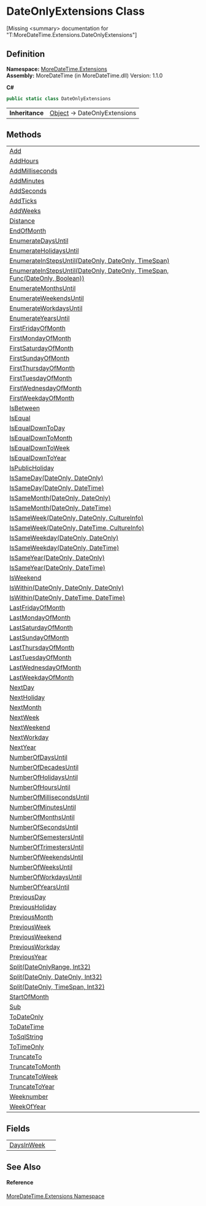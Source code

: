 # DateOnlyExtensions Class


\[Missing &lt;summary&gt; documentation for "T:MoreDateTime.Extensions.DateOnlyExtensions"\]



## Definition
**Namespace:** <a href="N_MoreDateTime_Extensions.md">MoreDateTime.Extensions</a>  
**Assembly:** MoreDateTime (in MoreDateTime.dll) Version: 1.1.0

**C#**
``` C#
public static class DateOnlyExtensions
```

<table><tr><td><strong>Inheritance</strong></td><td><a href="https://learn.microsoft.com/dotnet/api/system.object" target="_blank" rel="noopener noreferrer">Object</a>  →  DateOnlyExtensions</td></tr>
</table>



## Methods
<table>
<tr>
<td><a href="M_MoreDateTime_Extensions_DateOnlyExtensions_Add.md">Add</a></td>
<td> </td></tr>
<tr>
<td><a href="M_MoreDateTime_Extensions_DateOnlyExtensions_AddHours.md">AddHours</a></td>
<td> </td></tr>
<tr>
<td><a href="M_MoreDateTime_Extensions_DateOnlyExtensions_AddMilliseconds.md">AddMilliseconds</a></td>
<td> </td></tr>
<tr>
<td><a href="M_MoreDateTime_Extensions_DateOnlyExtensions_AddMinutes.md">AddMinutes</a></td>
<td> </td></tr>
<tr>
<td><a href="M_MoreDateTime_Extensions_DateOnlyExtensions_AddSeconds.md">AddSeconds</a></td>
<td> </td></tr>
<tr>
<td><a href="M_MoreDateTime_Extensions_DateOnlyExtensions_AddTicks.md">AddTicks</a></td>
<td> </td></tr>
<tr>
<td><a href="M_MoreDateTime_Extensions_DateOnlyExtensions_AddWeeks.md">AddWeeks</a></td>
<td> </td></tr>
<tr>
<td><a href="M_MoreDateTime_Extensions_DateOnlyExtensions_Distance.md">Distance</a></td>
<td> </td></tr>
<tr>
<td><a href="M_MoreDateTime_Extensions_DateOnlyExtensions_EndOfMonth.md">EndOfMonth</a></td>
<td> </td></tr>
<tr>
<td><a href="M_MoreDateTime_Extensions_DateOnlyExtensions_EnumerateDaysUntil.md">EnumerateDaysUntil</a></td>
<td> </td></tr>
<tr>
<td><a href="M_MoreDateTime_Extensions_DateOnlyExtensions_EnumerateHolidaysUntil.md">EnumerateHolidaysUntil</a></td>
<td> </td></tr>
<tr>
<td><a href="M_MoreDateTime_Extensions_DateOnlyExtensions_EnumerateInStepsUntil.md">EnumerateInStepsUntil(DateOnly, DateOnly, TimeSpan)</a></td>
<td> </td></tr>
<tr>
<td><a href="M_MoreDateTime_Extensions_DateOnlyExtensions_EnumerateInStepsUntil_1.md">EnumerateInStepsUntil(DateOnly, DateOnly, TimeSpan, Func(DateOnly, Boolean))</a></td>
<td> </td></tr>
<tr>
<td><a href="M_MoreDateTime_Extensions_DateOnlyExtensions_EnumerateMonthsUntil.md">EnumerateMonthsUntil</a></td>
<td> </td></tr>
<tr>
<td><a href="M_MoreDateTime_Extensions_DateOnlyExtensions_EnumerateWeekendsUntil.md">EnumerateWeekendsUntil</a></td>
<td> </td></tr>
<tr>
<td><a href="M_MoreDateTime_Extensions_DateOnlyExtensions_EnumerateWorkdaysUntil.md">EnumerateWorkdaysUntil</a></td>
<td> </td></tr>
<tr>
<td><a href="M_MoreDateTime_Extensions_DateOnlyExtensions_EnumerateYearsUntil.md">EnumerateYearsUntil</a></td>
<td> </td></tr>
<tr>
<td><a href="M_MoreDateTime_Extensions_DateOnlyExtensions_FirstFridayOfMonth.md">FirstFridayOfMonth</a></td>
<td> </td></tr>
<tr>
<td><a href="M_MoreDateTime_Extensions_DateOnlyExtensions_FirstMondayOfMonth.md">FirstMondayOfMonth</a></td>
<td> </td></tr>
<tr>
<td><a href="M_MoreDateTime_Extensions_DateOnlyExtensions_FirstSaturdayOfMonth.md">FirstSaturdayOfMonth</a></td>
<td> </td></tr>
<tr>
<td><a href="M_MoreDateTime_Extensions_DateOnlyExtensions_FirstSundayOfMonth.md">FirstSundayOfMonth</a></td>
<td> </td></tr>
<tr>
<td><a href="M_MoreDateTime_Extensions_DateOnlyExtensions_FirstThursdayOfMonth.md">FirstThursdayOfMonth</a></td>
<td> </td></tr>
<tr>
<td><a href="M_MoreDateTime_Extensions_DateOnlyExtensions_FirstTuesdayOfMonth.md">FirstTuesdayOfMonth</a></td>
<td> </td></tr>
<tr>
<td><a href="M_MoreDateTime_Extensions_DateOnlyExtensions_FirstWednesdayOfMonth.md">FirstWednesdayOfMonth</a></td>
<td> </td></tr>
<tr>
<td><a href="M_MoreDateTime_Extensions_DateOnlyExtensions_FirstWeekdayOfMonth.md">FirstWeekdayOfMonth</a></td>
<td> </td></tr>
<tr>
<td><a href="M_MoreDateTime_Extensions_DateOnlyExtensions_IsBetween.md">IsBetween</a></td>
<td> </td></tr>
<tr>
<td><a href="M_MoreDateTime_Extensions_DateOnlyExtensions_IsEqual.md">IsEqual</a></td>
<td> </td></tr>
<tr>
<td><a href="M_MoreDateTime_Extensions_DateOnlyExtensions_IsEqualDownToDay.md">IsEqualDownToDay</a></td>
<td> </td></tr>
<tr>
<td><a href="M_MoreDateTime_Extensions_DateOnlyExtensions_IsEqualDownToMonth.md">IsEqualDownToMonth</a></td>
<td> </td></tr>
<tr>
<td><a href="M_MoreDateTime_Extensions_DateOnlyExtensions_IsEqualDownToWeek.md">IsEqualDownToWeek</a></td>
<td> </td></tr>
<tr>
<td><a href="M_MoreDateTime_Extensions_DateOnlyExtensions_IsEqualDownToYear.md">IsEqualDownToYear</a></td>
<td> </td></tr>
<tr>
<td><a href="M_MoreDateTime_Extensions_DateOnlyExtensions_IsPublicHoliday.md">IsPublicHoliday</a></td>
<td> </td></tr>
<tr>
<td><a href="M_MoreDateTime_Extensions_DateOnlyExtensions_IsSameDay.md">IsSameDay(DateOnly, DateOnly)</a></td>
<td> </td></tr>
<tr>
<td><a href="M_MoreDateTime_Extensions_DateOnlyExtensions_IsSameDay_1.md">IsSameDay(DateOnly, DateTime)</a></td>
<td> </td></tr>
<tr>
<td><a href="M_MoreDateTime_Extensions_DateOnlyExtensions_IsSameMonth.md">IsSameMonth(DateOnly, DateOnly)</a></td>
<td> </td></tr>
<tr>
<td><a href="M_MoreDateTime_Extensions_DateOnlyExtensions_IsSameMonth_1.md">IsSameMonth(DateOnly, DateTime)</a></td>
<td> </td></tr>
<tr>
<td><a href="M_MoreDateTime_Extensions_DateOnlyExtensions_IsSameWeek.md">IsSameWeek(DateOnly, DateOnly, CultureInfo)</a></td>
<td> </td></tr>
<tr>
<td><a href="M_MoreDateTime_Extensions_DateOnlyExtensions_IsSameWeek_1.md">IsSameWeek(DateOnly, DateTime, CultureInfo)</a></td>
<td> </td></tr>
<tr>
<td><a href="M_MoreDateTime_Extensions_DateOnlyExtensions_IsSameWeekday.md">IsSameWeekday(DateOnly, DateOnly)</a></td>
<td> </td></tr>
<tr>
<td><a href="M_MoreDateTime_Extensions_DateOnlyExtensions_IsSameWeekday_1.md">IsSameWeekday(DateOnly, DateTime)</a></td>
<td> </td></tr>
<tr>
<td><a href="M_MoreDateTime_Extensions_DateOnlyExtensions_IsSameYear.md">IsSameYear(DateOnly, DateOnly)</a></td>
<td> </td></tr>
<tr>
<td><a href="M_MoreDateTime_Extensions_DateOnlyExtensions_IsSameYear_1.md">IsSameYear(DateOnly, DateTime)</a></td>
<td> </td></tr>
<tr>
<td><a href="M_MoreDateTime_Extensions_DateOnlyExtensions_IsWeekend.md">IsWeekend</a></td>
<td> </td></tr>
<tr>
<td><a href="M_MoreDateTime_Extensions_DateOnlyExtensions_IsWithin.md">IsWithin(DateOnly, DateOnly, DateOnly)</a></td>
<td> </td></tr>
<tr>
<td><a href="M_MoreDateTime_Extensions_DateOnlyExtensions_IsWithin_1.md">IsWithin(DateOnly, DateTime, DateTime)</a></td>
<td> </td></tr>
<tr>
<td><a href="M_MoreDateTime_Extensions_DateOnlyExtensions_LastFridayOfMonth.md">LastFridayOfMonth</a></td>
<td> </td></tr>
<tr>
<td><a href="M_MoreDateTime_Extensions_DateOnlyExtensions_LastMondayOfMonth.md">LastMondayOfMonth</a></td>
<td> </td></tr>
<tr>
<td><a href="M_MoreDateTime_Extensions_DateOnlyExtensions_LastSaturdayOfMonth.md">LastSaturdayOfMonth</a></td>
<td> </td></tr>
<tr>
<td><a href="M_MoreDateTime_Extensions_DateOnlyExtensions_LastSundayOfMonth.md">LastSundayOfMonth</a></td>
<td> </td></tr>
<tr>
<td><a href="M_MoreDateTime_Extensions_DateOnlyExtensions_LastThursdayOfMonth.md">LastThursdayOfMonth</a></td>
<td> </td></tr>
<tr>
<td><a href="M_MoreDateTime_Extensions_DateOnlyExtensions_LastTuesdayOfMonth.md">LastTuesdayOfMonth</a></td>
<td> </td></tr>
<tr>
<td><a href="M_MoreDateTime_Extensions_DateOnlyExtensions_LastWednesdayOfMonth.md">LastWednesdayOfMonth</a></td>
<td> </td></tr>
<tr>
<td><a href="M_MoreDateTime_Extensions_DateOnlyExtensions_LastWeekdayOfMonth.md">LastWeekdayOfMonth</a></td>
<td> </td></tr>
<tr>
<td><a href="M_MoreDateTime_Extensions_DateOnlyExtensions_NextDay.md">NextDay</a></td>
<td> </td></tr>
<tr>
<td><a href="M_MoreDateTime_Extensions_DateOnlyExtensions_NextHoliday.md">NextHoliday</a></td>
<td> </td></tr>
<tr>
<td><a href="M_MoreDateTime_Extensions_DateOnlyExtensions_NextMonth.md">NextMonth</a></td>
<td> </td></tr>
<tr>
<td><a href="M_MoreDateTime_Extensions_DateOnlyExtensions_NextWeek.md">NextWeek</a></td>
<td> </td></tr>
<tr>
<td><a href="M_MoreDateTime_Extensions_DateOnlyExtensions_NextWeekend.md">NextWeekend</a></td>
<td> </td></tr>
<tr>
<td><a href="M_MoreDateTime_Extensions_DateOnlyExtensions_NextWorkday.md">NextWorkday</a></td>
<td> </td></tr>
<tr>
<td><a href="M_MoreDateTime_Extensions_DateOnlyExtensions_NextYear.md">NextYear</a></td>
<td> </td></tr>
<tr>
<td><a href="M_MoreDateTime_Extensions_DateOnlyExtensions_NumberOfDaysUntil.md">NumberOfDaysUntil</a></td>
<td> </td></tr>
<tr>
<td><a href="M_MoreDateTime_Extensions_DateOnlyExtensions_NumberOfDecadesUntil.md">NumberOfDecadesUntil</a></td>
<td> </td></tr>
<tr>
<td><a href="M_MoreDateTime_Extensions_DateOnlyExtensions_NumberOfHolidaysUntil.md">NumberOfHolidaysUntil</a></td>
<td> </td></tr>
<tr>
<td><a href="M_MoreDateTime_Extensions_DateOnlyExtensions_NumberOfHoursUntil.md">NumberOfHoursUntil</a></td>
<td> </td></tr>
<tr>
<td><a href="M_MoreDateTime_Extensions_DateOnlyExtensions_NumberOfMillisecondsUntil.md">NumberOfMillisecondsUntil</a></td>
<td> </td></tr>
<tr>
<td><a href="M_MoreDateTime_Extensions_DateOnlyExtensions_NumberOfMinutesUntil.md">NumberOfMinutesUntil</a></td>
<td> </td></tr>
<tr>
<td><a href="M_MoreDateTime_Extensions_DateOnlyExtensions_NumberOfMonthsUntil.md">NumberOfMonthsUntil</a></td>
<td> </td></tr>
<tr>
<td><a href="M_MoreDateTime_Extensions_DateOnlyExtensions_NumberOfSecondsUntil.md">NumberOfSecondsUntil</a></td>
<td> </td></tr>
<tr>
<td><a href="M_MoreDateTime_Extensions_DateOnlyExtensions_NumberOfSemestersUntil.md">NumberOfSemestersUntil</a></td>
<td> </td></tr>
<tr>
<td><a href="M_MoreDateTime_Extensions_DateOnlyExtensions_NumberOfTrimestersUntil.md">NumberOfTrimestersUntil</a></td>
<td> </td></tr>
<tr>
<td><a href="M_MoreDateTime_Extensions_DateOnlyExtensions_NumberOfWeekendsUntil.md">NumberOfWeekendsUntil</a></td>
<td> </td></tr>
<tr>
<td><a href="M_MoreDateTime_Extensions_DateOnlyExtensions_NumberOfWeeksUntil.md">NumberOfWeeksUntil</a></td>
<td> </td></tr>
<tr>
<td><a href="M_MoreDateTime_Extensions_DateOnlyExtensions_NumberOfWorkdaysUntil.md">NumberOfWorkdaysUntil</a></td>
<td> </td></tr>
<tr>
<td><a href="M_MoreDateTime_Extensions_DateOnlyExtensions_NumberOfYearsUntil.md">NumberOfYearsUntil</a></td>
<td> </td></tr>
<tr>
<td><a href="M_MoreDateTime_Extensions_DateOnlyExtensions_PreviousDay.md">PreviousDay</a></td>
<td> </td></tr>
<tr>
<td><a href="M_MoreDateTime_Extensions_DateOnlyExtensions_PreviousHoliday.md">PreviousHoliday</a></td>
<td> </td></tr>
<tr>
<td><a href="M_MoreDateTime_Extensions_DateOnlyExtensions_PreviousMonth.md">PreviousMonth</a></td>
<td> </td></tr>
<tr>
<td><a href="M_MoreDateTime_Extensions_DateOnlyExtensions_PreviousWeek.md">PreviousWeek</a></td>
<td> </td></tr>
<tr>
<td><a href="M_MoreDateTime_Extensions_DateOnlyExtensions_PreviousWeekend.md">PreviousWeekend</a></td>
<td> </td></tr>
<tr>
<td><a href="M_MoreDateTime_Extensions_DateOnlyExtensions_PreviousWorkday.md">PreviousWorkday</a></td>
<td> </td></tr>
<tr>
<td><a href="M_MoreDateTime_Extensions_DateOnlyExtensions_PreviousYear.md">PreviousYear</a></td>
<td> </td></tr>
<tr>
<td><a href="M_MoreDateTime_Extensions_DateOnlyExtensions_Split.md">Split(DateOnlyRange, Int32)</a></td>
<td> </td></tr>
<tr>
<td><a href="M_MoreDateTime_Extensions_DateOnlyExtensions_Split_1.md">Split(DateOnly, DateOnly, Int32)</a></td>
<td> </td></tr>
<tr>
<td><a href="M_MoreDateTime_Extensions_DateOnlyExtensions_Split_2.md">Split(DateOnly, TimeSpan, Int32)</a></td>
<td> </td></tr>
<tr>
<td><a href="M_MoreDateTime_Extensions_DateOnlyExtensions_StartOfMonth.md">StartOfMonth</a></td>
<td> </td></tr>
<tr>
<td><a href="M_MoreDateTime_Extensions_DateOnlyExtensions_Sub.md">Sub</a></td>
<td> </td></tr>
<tr>
<td><a href="M_MoreDateTime_Extensions_DateOnlyExtensions_ToDateOnly.md">ToDateOnly</a></td>
<td> </td></tr>
<tr>
<td><a href="M_MoreDateTime_Extensions_DateOnlyExtensions_ToDateTime.md">ToDateTime</a></td>
<td> </td></tr>
<tr>
<td><a href="M_MoreDateTime_Extensions_DateOnlyExtensions_ToSqlString.md">ToSqlString</a></td>
<td> </td></tr>
<tr>
<td><a href="M_MoreDateTime_Extensions_DateOnlyExtensions_ToTimeOnly.md">ToTimeOnly</a></td>
<td> </td></tr>
<tr>
<td><a href="M_MoreDateTime_Extensions_DateOnlyExtensions_TruncateTo.md">TruncateTo</a></td>
<td> </td></tr>
<tr>
<td><a href="M_MoreDateTime_Extensions_DateOnlyExtensions_TruncateToMonth.md">TruncateToMonth</a></td>
<td> </td></tr>
<tr>
<td><a href="M_MoreDateTime_Extensions_DateOnlyExtensions_TruncateToWeek.md">TruncateToWeek</a></td>
<td> </td></tr>
<tr>
<td><a href="M_MoreDateTime_Extensions_DateOnlyExtensions_TruncateToYear.md">TruncateToYear</a></td>
<td> </td></tr>
<tr>
<td><a href="M_MoreDateTime_Extensions_DateOnlyExtensions_Weeknumber.md">Weeknumber</a></td>
<td> </td></tr>
<tr>
<td><a href="M_MoreDateTime_Extensions_DateOnlyExtensions_WeekOfYear.md">WeekOfYear</a></td>
<td> </td></tr>
</table>

## Fields
<table>
<tr>
<td><a href="F_MoreDateTime_Extensions_DateOnlyExtensions_DaysInWeek.md">DaysInWeek</a></td>
<td> </td></tr>
</table>

## See Also


#### Reference
<a href="N_MoreDateTime_Extensions.md">MoreDateTime.Extensions Namespace</a>  
